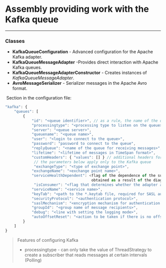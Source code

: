 # Assembly providing work with the Kafka queue
___
### Classes
* **KafkaQueueConfiguration** - Advanced configuration for the Apache Kafka adapter.
* **KafkaQueueMessageAdapter** -Provides direct interaction with Apache Kafka queues.
* **KafkaQueueMessageAdapterConstructor** - Creates instances of _KafkaQueueMessageAdapter_.
* **AvroMessageSerializer** - Serializer messages in the Apache Avro format.

 Section in the configuration file:

```javascript
"kafka": {
    "queues": [
        {
            "id": "<queue identifier>", // as a rule, the name of the queue is indicated
            "processingtype": "<processing type to listen on the queue>", // one of the values ​​of MessageProcessingType
            "server": "<queue server>",
            "queuename": "<queue name>",
            "user": "<login to connect to the queue>",
            "password": "password to connect to the queue",
            "replyQueue": "<name of the queue for receiving messages>",
            "lifetime": "<lifetime of messages in TimeSpan format>",
            "customHeaders": { "values": [] } // additional headers for working with queues
             // the parameters below apply only to the Kafka queue
             "exchangeType": "<type of exchange point>",
            "exchangeName": "<exchange point name>",
            "serviceHealthDependent": <flag of the dependence of the subscription to the queue on the state of the service 
                                       obtained as a result of the diagnostic call true | false>,
             "isConsumer": "<flag that determines whether the adapter accepts or sends true | false>",
            "serviceName": "<service name>",
            "keyTab": "<path to the *.keytab file, required for SASL authentication on unix-based servers>",
            "securityProtocol": "<authentication protocol>",
            "saslMechanism": "<encryption mechanism for authentication protocol>",
            "groupId": "<group name of message recipients>",
            "debug": "<line with setting the logging mode>",
            "autoOffsetReset": "<action to be taken if there is no offset in the store or it is out of range>"
        }
    ]
}
```

> Features of configuring Kafka
> * processingtype - can only take the value of ThreadStrategy to create a subscriber that reads messages at certain intervals (Polling)
